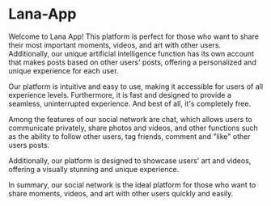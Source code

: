 # Lana-App
Welcome to Lana App! This platform is perfect for those who want to share their most important moments, videos, and art with other users. Additionally, our unique artificial intelligence function has its own account that makes posts based on other users' posts, offering a personalized and unique experience for each user.

Our platform is intuitive and easy to use, making it accessible for users of all experience levels. Furthermore, it is fast and designed to provide a seamless, uninterrupted experience. And best of all, it's completely free.

Among the features of our social network are chat, which allows users to communicate privately, share photos and videos, and other functions such as the ability to follow other users, tag friends, comment and "like" other users posts.

Additionally, our platform is designed to showcase users' art and videos, offering a visually stunning and unique experience.

In summary, our social network is the ideal platform for those who want to share moments, videos, and art with other users quickly and easily.


